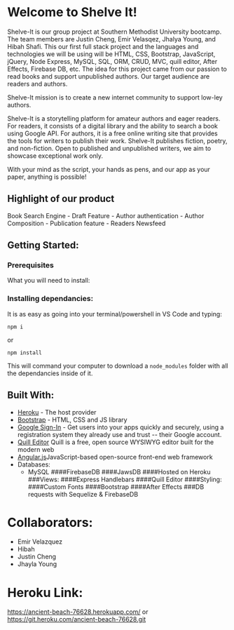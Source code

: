 # Welcome to Shelve It!
Shelve-It is our group project at Southern Methodist University bootcamp. The team members are Justin Cheng, Emir Velasqez, Jhalya Young, and Hibah Shafi. This our first full stack project and the languages and technologies we will be using will be HTML, CSS, Bootstrap, JavaScript, jQuery, Node Express, MySQL, SQL, ORM, CRUD, MVC, quill editor, After Effects, Firebase DB, etc. The idea for this project came from our passion to read books and support unpublished authors. Our target audience are readers and authors. 

Shelve-It mission is to create a new internet community to support low-ley authors. 

Shelve-It is a storytelling platform for amateur authors and eager readers. For readers, it consists of a digital library and the ability to search a book using Google API. For authors, it is a free online writing site that provides the tools for writers to publish their work. Shelve-It publishes fiction, poetry, and non-fiction. Open to published and unpublished writers, we aim to showcase exceptional work only.

With your mind as the script, your hands as pens, and our app as your paper, anything is possible!

## Highlight of our product
Book Search Engine - Draft Feature - Author authentication - Author Composition -  Publication feature - Readers Newsfeed 

## Getting Started:

### Prerequisites

What you will need to install:

### Installing dependancies:

It is as easy as going into your terminal/powershell in VS Code and typing:

```
npm i
```

or

```
npm install
```

This will command your computer to download a `node_modules` folder with all the dependancies inside of it.

## Built With:

- [Heroku](https://www.heroku.com/) - The host provider
- [Bootstrap](https://getbootstrap.com/) - HTML, CSS and JS library
- [Google Sign-In](https://developers.google.com/identity/sign-in/web) - Get users into your apps quickly and securely, using a registration system they already use and trust -- their Google account.
- [Quill Editor](https://quilljs.com/) Quill is a free, open source WYSIWYG editor built for the modern web
- [Angular.js](https://angularjs.org/)JavaScript-based open-source front-end web framework
- Databases:
  - MySQL
####FirebaseDB
####JawsDB
####Hosted on Heroku
###Views:
####Express Handlebars
####Quill Editor
####Styling:
####Custom Fonts
####Bootstrap
####After Effects
###DB requests with Sequelize & FirebaseDB


# Collaborators:

- Emir Velazquez
- Hibah
- Justin Cheng
- Jhayla Young

# Heroku Link:

https://ancient-beach-76628.herokuapp.com/ or https://git.heroku.com/ancient-beach-76628.git

